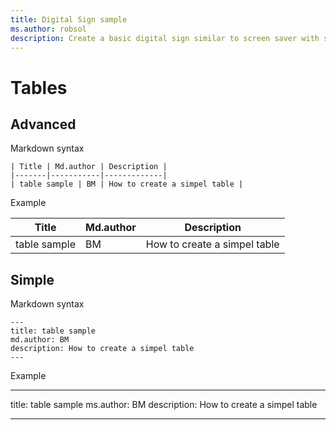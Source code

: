 ```yaml
---
title: Digital Sign sample
ms.author: robsol
description: Create a basic digital sign similar to screen saver with slideshow images and audio.
---
```





# Tables


## Advanced 

Markdown syntax
```
| Title | Md.author | Description |
|-------|-----------|-------------|
| table sample | BM | How to create a simpel table |
```
Example

| Title | Md.author | Description |
|-------|-----------|-------------|
| table sample | BM | How to create a simpel table |



## Simple


Markdown syntax
```
---
title: table sample
md.author: BM
description: How to create a simpel table
---
```
Example

---
title: table sample
ms.author: BM
description: How to create a simpel table

---

